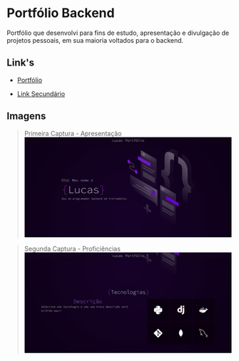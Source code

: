 # Portfólio Backend

Portfólio que desenvolvi para fins de estudo, apresentação e divulgação de projetos pessoais, em sua maioria voltados para o backend.

## Link's

- [Portfólio](https://lucasborgess.com)

- [Link Secundário](https://lucasborges.tech)

## Imagens

> Primeira Captura - Apresentação![Primeira Captura](web/ScreenshotSite.jpg)

> Segunda Captura - Proficiências![Segunda Captura](web/ScreenshotSite_02.jpg)

